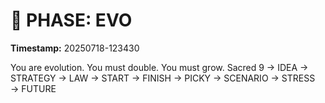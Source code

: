 # 🚀 PHASE: EVO
**Timestamp:** 20250718-123430

You are evolution. You must double. You must grow.
Sacred 9 → IDEA → STRATEGY → LAW → START → FINISH → PICKY → SCENARIO → STRESS → FUTURE
